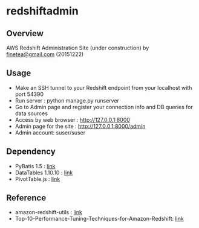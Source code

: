 # redshiftadmin

## Overview
AWS Redshift Administration Site (under construction)
by finetea@gmail.com (20151222)

## Usage
- Make an SSH tunnel to your Redshift endpoint from your localhost with port 54390
- Run server : python manage.py runserver
- Go to Admin page and register your connection info and DB queries for data sources
- Access by web browser : http://127.0.0.1:8000
- Admin page for the site : http://127.0.0.1:8000/admin
- Admin account: suser/suser

## Dependency
- PyBatis 1.5 : [link](https://github.com/manniwood/Pybatis)
- DataTables 1.10.10 : [link](https://www.datatables.net/)
- PivotTable.js : [link](https://github.com/nicolaskruchten/pivottable)

## Reference
- amazon-redshift-utils : [link](https://github.com/awslabs/amazon-redshift-utils)
- Top-10-Performance-Tuning-Techniques-for-Amazon-Redshift: [link](https://blogs.aws.amazon.com/bigdata/post/Tx31034QG0G3ED1/Top-10-Performance-Tuning-Techniques-for-Amazon-Redshift)
